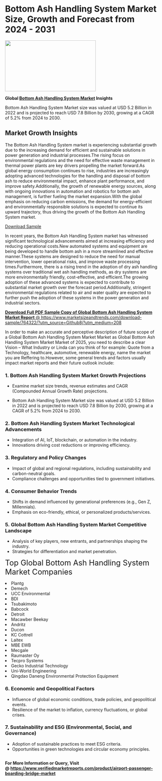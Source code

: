 <H1>Bottom Ash Handling System Market Size, Growth and Forecast from 2024 - 2031</H1><img class="aligncenter size-medium wp-image-584254" src="https://thirdeyenews.in/wp-content/uploads/2024/09/Global-Market-Research-300x168.jpeg" alt="" width="300" height="168" /><p><strong>Global&nbsp;<a href="https://www.marketsizeandtrends.com/download-sample/764322/?utm_source=Github8j?utm_medium=208">Bottom Ash Handling System Market</a> Insights</strong></p><p>Bottom Ash Handling System Market size was valued at USD 5.2 Billion in 2022 and is projected to reach USD 7.8 Billion by 2030, growing at a CAGR of 5.2% from 2024 to 2030.</p><p><h2>Market Growth Insights</h2> <p>The Bottom Ash Handling System market is experiencing substantial growth due to the increasing demand for efficient and sustainable solutions in power generation and industrial processes.The rising focus on environmental regulations and the need for effective waste management in thermal power plants are key drivers propelling the market forward.As global energy consumption continues to rise, industries are increasingly adopting advanced technologies for the handling and disposal of bottom ash to reduce environmental impact, enhance plant performance, and improve safety.Additionally, the growth of renewable energy sources, along with ongoing innovations in automation and robotics for bottom ash management, is further fueling the market expansion.With the global emphasis on reducing carbon emissions, the demand for energy-efficient and environmentally responsible solutions is expected to continue its upward trajectory, thus driving the growth of the Bottom Ash Handling System market.</p> <p><a href="#">Download Sample</a></p> <p>In recent years, the Bottom Ash Handling System market has witnessed significant technological advancements aimed at increasing efficiency and reducing operational costs.New automated systems and equipment are being developed to handle bottom ash in a more streamlined and effective manner.These systems are designed to reduce the need for manual intervention, lower operational risks, and improve waste processing times.Furthermore, there is a rising trend in the adoption of dry ash handling systems over traditional wet ash handling methods, as dry systems are more environmentally friendly, cost-effective, and efficient.The growing adoption of these advanced systems is expected to contribute to substantial market growth over the forecast period.Additionally, stringent environmental regulations related to air and water quality are expected to further push the adoption of these systems in the power generation and industrial sectors.</p> <p><a href="#"></p><p><span class=""><strong>Download Full PDF Sample Copy of Global Bottom Ash Handling System Market Report</strong> @ <a href="https://www.marketsizeandtrends.com/download-sample/764322/?utm_source=Github8j?utm_medium=208" target="_blank">https://www.marketsizeandtrends.com/download-sample/764322/?utm_source=Github8j?utm_medium=208</a></span></p><p>In order to make an accurate and perceptive description of future scope of a Global&nbsp;Bottom Ash Handling System Market Market as Global&nbsp;Bottom Ash Handling System Market Market of 2025, you need to describe a clear Vision &ndash; What Industry or Linda can you think of for example: Quote from a Technology, healthcare, automotive, renewable energy, name the market you are Reffering to.However, some general trends and factors usually impact market reports and their future outlook include:</p><h3>1.&nbsp;<strong>Bottom Ash Handling System Market Growth Projections</strong></h3><ul><li>Examine market size trends, revenue estimates and CAGR (Compounded Annual Growth Rate) projections.</li><li><p>Bottom Ash Handling System Market size was valued at USD 5.2 Billion in 2022 and is projected to reach USD 7.8 Billion by 2030, growing at a CAGR of 5.2% from 2024 to 2030.</p></li></ul><h3>2.&nbsp;<strong>Bottom Ash Handling System Market Technological Advancements</strong></h3><ul><li>Integration of AI, IoT, blockchain, or automation in the industry.</li><li>Innovations driving cost reductions or improving efficiency.</li></ul><h3>3.&nbsp;<strong>Regulatory and Policy Changes</strong></h3><ul><li>Impact of global and regional regulations, including sustainability and carbon-neutral goals.</li><li>Compliance challenges and opportunities tied to government initiatives.</li></ul><h3>4.&nbsp;<strong>Consumer Behavior Trends</strong></h3><ul><li>Shifts in demand influenced by generational preferences (e.g., Gen Z, Millennials).</li><li>Emphasis on eco-friendly, ethical, or personalized products/services.</li></ul><h3>5.&nbsp;<strong>Global Bottom Ash Handling System Market Competitive Landscape</strong></h3><ul><li>Analysis of key players, new entrants, and partnerships shaping the industry.</li><li>Strategies for differentiation and market penetration.</li></ul><p data-pm-slice="1 1 []"><span style="color: inherit; font-family: inherit; font-size: 25px;">Top Global Bottom Ash Handling System Market Companies</span></p><div class="" data-test-id=""><p><li>Plantg</li><li> Demech</li><li> UCC Environmental</li><li> BDI</li><li> Tsubakimoto</li><li> Babcock</li><li> Detroit</li><li> Macawber Beekay</li><li> Andritz</li><li> Ducon</li><li> KC Cottrell</li><li> Laitex</li><li> MBE EWB</li><li> Mecgale</li><li> Raumaster Oy</li><li> Tecpro Systems</li><li> Gecko Industrial Technology</li><li> Uni-World Engineering</li><li> Qingdao Daneng Environmental Protection Equipment</li></p></div><h3>6.&nbsp;<strong>Economic and Geopolitical Factors</strong></h3><ul><li>Influence of global economic conditions, trade policies, and geopolitical events.</li><li>Resilience of the market to inflation, currency fluctuations, or global crises.</li></ul><h3>7.&nbsp;<strong>Sustainability and ESG (Environmental, Social, and Governance)</strong></h3><ul><li>Adoption of sustainable practices to meet ESG criteria.</li><li>Opportunities in green technologies and circular economy principles.</li></ul><h2><strong style="font-size: 14px;">For More Information or Query, Visit @&nbsp;</strong><a style="background-color: #ffffff; font-size: 14px;" href="https://www.marketsizeandtrends.com/report/bottom-ash-handling-system-market/" target="_blank">https://www.verifiedmarketreports.com/product/airport-passenger-boarding-bridge-market</a></h2>